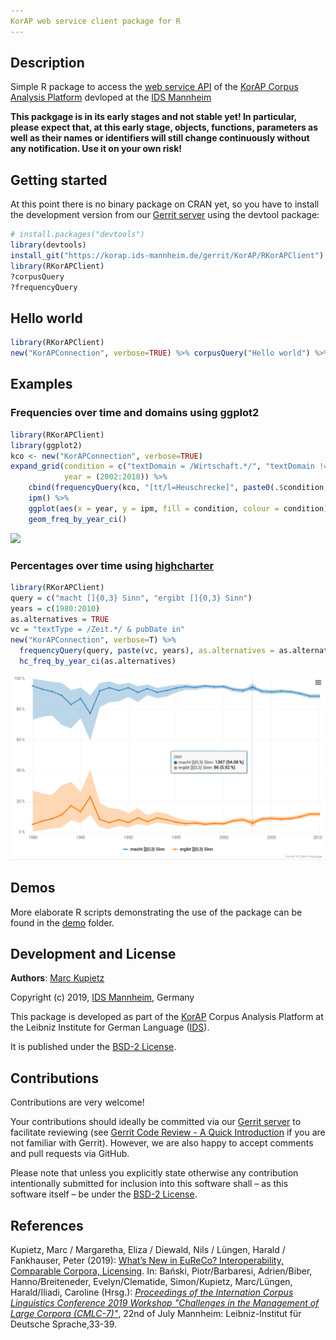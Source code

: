```yaml
---
KorAP web service client package for R
---
```


## Description

Simple R package to access the [web service API](https://github.com/KorAP/Kustvakt/wiki) of the [KorAP Corpus Analysis Platform](https://korap.ids-mannheim.de/) devloped at the [IDS Mannheim](http://ids-mannheim.de/)

**This packgage is in its early stages and not stable yet! In particular, please expect that, at this early stage, objects, functions, parameters as well as their names or identifiers will still change continuously without any notification. Use it on your own risk!**

## Getting started

At this point there is no binary package on CRAN yet, so you have to install the development version from our [Gerrit server](https://korap.ids-mannheim.de/gerrit/) using the devtool package:

```R
# install.packages("devtools")
library(devtools)
install_git("https://korap.ids-mannheim.de/gerrit/KorAP/RKorAPClient") 
library(RKorAPClient)
?corpusQuery
?frequencyQuery
```

## Hello world

```R
library(RKorAPClient)
new("KorAPConnection", verbose=TRUE) %>% corpusQuery("Hello world") %>% fetchAll()
```

## Examples
### Frequencies over time and domains using ggplot2
```r
library(RKorAPClient)
library(ggplot2)
kco <- new("KorAPConnection", verbose=TRUE)
expand_grid(condition = c("textDomain = /Wirtschaft.*/", "textDomain != /Wirtschaft.*/"), 
            year = (2002:2018)) %>%
    cbind(frequencyQuery(kco, "[tt/l=Heuschrecke]", paste0(.$condition," & pubDate in ", .$year)))  %>%
    ipm() %>%
    ggplot(aes(x = year, y = ipm, fill = condition, colour = condition)) +
    geom_freq_by_year_ci()
```
![](man/figures/Readme-Example-1.png)<!-- -->

### Percentages over time using [highcharter](http://jkunst.com/highcharter/)
```r
library(RKorAPClient)
query = c("macht []{0,3} Sinn", "ergibt []{0,3} Sinn")
years = c(1980:2010)
as.alternatives = TRUE
vc = "textType = /Zeit.*/ & pubDate in"
new("KorAPConnection", verbose=T) %>%
  frequencyQuery(query, paste(vc, years), as.alternatives = as.alternatives) %>%
  hc_freq_by_year_ci(as.alternatives)
```
[![Proportion of "ergibt … Sinn"  versus "macht … Sinn" between 1980 and 2010 in newspapers and magazines](man/figures/Readme-Example-2.png)<!-- -->](https://korap.github.io/RKorAPClient/man/figures/Readme-Example-2.html)

## Demos

More elaborate R scripts demonstrating the use of the package can be found in the [demo](demo) folder.

## Development and License

**Authors**: [Marc Kupietz](http://www1.ids-mannheim.de/zfo/personal/kupietz/)

Copyright (c) 2019, [IDS Mannheim](http://ids-mannheim.de/), Germany

This package is developed as part of the [KorAP](http://korap.ids-mannheim.de/)
Corpus Analysis Platform at the Leibniz Institute for German Language
([IDS](http://ids-mannheim.de/)).

It is published under the
[BSD-2 License](LICENSE).

## Contributions

Contributions are very welcome!

Your contributions should ideally be committed via our [Gerrit server](https://korap.ids-mannheim.de/gerrit/)
to facilitate reviewing (see [Gerrit Code Review - A Quick Introduction](https://korap.ids-mannheim.de/gerrit/Documentation/intro-quick.html)
if you are not familiar with Gerrit). However, we are also happy to accept comments and pull requests
via GitHub.

Please note that unless you explicitly state otherwise any
contribution intentionally submitted for inclusion into this software shall –
as this software itself – be under the [BSD-2 License](https://raw.githubusercontent.com/KorAP/Krill/master/LICENSE).

## References

Kupietz, Marc / Margaretha, Eliza / Diewald, Nils / Lüngen, Harald / Fankhauser, Peter (2019): [What’s New in EuReCo? Interoperability, Comparable Corpora, Licensing](https://nbn-resolving.org/urn:nbn:de:bsz:mh39-90261). In: Bański, Piotr/Barbaresi, Adrien/Biber, Hanno/Breiteneder, Evelyn/Clematide, Simon/Kupietz, Marc/Lüngen, Harald/Iliadi, Caroline (Hrsg.): [*Proceedings of the Internation Corpus Linguistics Conference 2019 Workshop "Challenges in the Management of Large Corpora (CMLC-7)"*](https://ids-pub.bsz-bw.de/solrsearch/index/search/searchtype/collection/id/21038), 22nd of July Mannheim: Leibniz-Institut für Deutsche Sprache,33-39.
